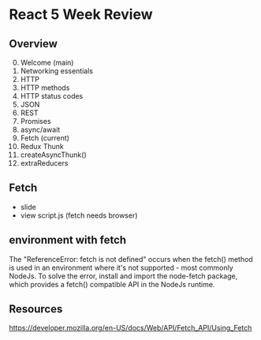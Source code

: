 # React 5 Week Review

## Overview
00. Welcome (main)
01. Networking essentials 
02. HTTP 
03. HTTP methods
04. HTTP status codes
05. JSON
06. REST
07. Promises
08. async/await
09. Fetch (current)
10. Redux Thunk
11. createAsyncThunk()
12. extraReducers

## Fetch
* slide
* view script.js (fetch needs browser)

## environment with fetch
The "ReferenceError: fetch is not defined" occurs when the fetch() method is used in an environment where it's not supported - most commonly NodeJs. To solve the error, install and import the node-fetch package, which provides a fetch() compatible API in the NodeJs runtime.

## Resources
https://developer.mozilla.org/en-US/docs/Web/API/Fetch_API/Using_Fetch


